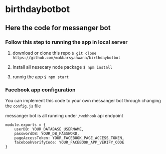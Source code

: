 # birthdaybotbot
## Here the code for messanger bot

### Follow this step to running the app in local server

1. download or clone this repo
  `$ git clone https://github.com/makbarsyahwana/birthdaybotbot`

2. Install all nesecary node package
    `$ npm install`

3. runnig the app
    `$ npm start`


### Facebook app configuration

You can implement this code to your own messanger bot
through changing the `config.js` file

messanger bot is all running under `/webhook` api endpoint 

```
module.exports = {
    userDB: YOUR_DATABASE_USERNAME,
    passwordDB: YOUR_DB_PASSWORD,
    pageAccessToken: YOUR_FACEBOOK_PAGE_ACCESS_TOKEN,
    facebookVerifyCode: YOUR_FACEBOOK_APP_VERIFY_CODE
}

```